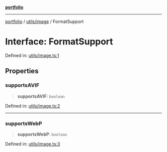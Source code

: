 [**portfolio**](../../../README.md)

***

[portfolio](../../../modules.md) / [utils/image](../README.md) / FormatSupport

# Interface: FormatSupport

Defined in: [utils/image.ts:1](https://github.com/tnorlund/Portfolio/blob/be4a4fcb1f00a4ba4a25ebea5eba0866cd1ced33/portfolio/utils/image.ts#L1)

## Properties

### supportsAVIF

> **supportsAVIF**: `boolean`

Defined in: [utils/image.ts:2](https://github.com/tnorlund/Portfolio/blob/be4a4fcb1f00a4ba4a25ebea5eba0866cd1ced33/portfolio/utils/image.ts#L2)

***

### supportsWebP

> **supportsWebP**: `boolean`

Defined in: [utils/image.ts:3](https://github.com/tnorlund/Portfolio/blob/be4a4fcb1f00a4ba4a25ebea5eba0866cd1ced33/portfolio/utils/image.ts#L3)
